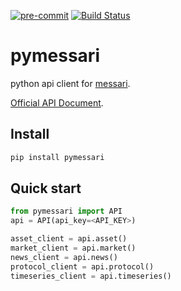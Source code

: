 [![pre-commit](https://img.shields.io/badge/pre--commit-enabled-brightgreen?logo=pre-commit&logoColor=white)](https://github.com/pre-commit/pre-commit)
[![Build Status](https://github.com/pre-commit/action/workflows/deploy/badge.svg)](https://github.com/pre-commit/action/actions)

# pymessari

python api client for [messari](https://messari.io/).

[Official API Document](https://messari.io/api/docs).

## Install

```bash
pip install pymessari
```

## Quick start

```python
from pymessari import API
api = API(api_key=<API_KEY>)

asset_client = api.asset()
market_client = api.market()
news_client = api.news()
protocol_client = api.protocol()
timeseries_client = api.timeseries()
```
